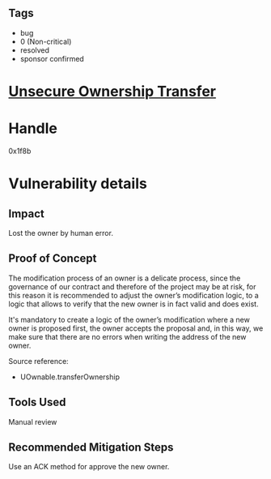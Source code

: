 ## Tags

- bug
- 0 (Non-critical)
- resolved
- sponsor confirmed

# [Unsecure Ownership Transfer](https://github.com/code-423n4/2021-12-perennial-findings/issues/12) 

# Handle

0x1f8b


# Vulnerability details

## Impact
Lost the owner by human error.

## Proof of Concept
The modification process of an owner is a delicate process, since the governance of our contract and therefore of the project may be at risk, for this reason it is recommended to adjust the owner’s modification logic, to a logic that allows to verify that the new owner is in fact valid and does exist.

It's mandatory to create a logic of the owner’s modification where a new owner is proposed first, the owner accepts the proposal and, in this way, we make sure that there are no errors when writing the address of the new owner. 

Source reference:
- UOwnable.transferOwnership

## Tools Used
Manual review

## Recommended Mitigation Steps
Use an ACK method for approve the new owner.

